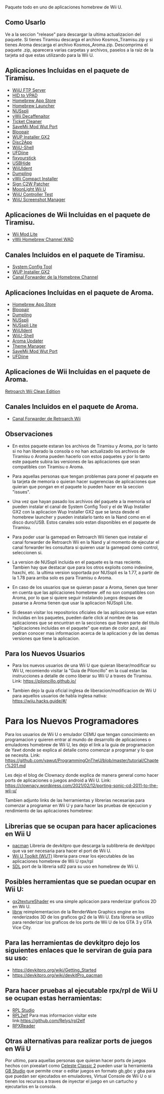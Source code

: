 Paquete todo en uno de aplicaciones homebrew de Wii U.

## Como Usarlo
Ve a la seccion "release" para descargar la ultima actualizacion del paquete. Si tienes Tiramisu descarga el archivo Kosmos_Tiramisu.zip y si tienes Aroma descarga el archivo Kosmos_Aroma.zip. Descomprima el paquete .zip, aparecera varias carpetas y archivos, paselos a la raiz de la tarjeta sd que estas utilizando para la Wii U.

## Aplicaciones Incluidas en el paquete de Tiramisu.                                                                  
* [WiiU FTP Server](https://github.com/Laf111/WiiUFtpServer)                                                 
* [HID to VPAD](https://github.com/wiiu-controller-mods/hid_to_vpad)
* [Homebrew App Store](https://github.com/fortheusers/hb-appstore)
* [Homebrew Launcher](https://github.com/dimok789/homebrew_launcher)
* [NUSspli](https://github.com/V10lator/NUSspli)
* [vWii Decaffenaitor](https://github.com/GaryOderNichts/vWii-Decaffeinator)
* [Ticket Cleaner](https://github.com/V10lator/Ticket_Cleaner)
* [SaveMii Mod Wut Port](https://github.com/Xpl0itU/savemii)
* [Bloopair](https://github.com/GaryOderNichts/Bloopair)
* [WUP Installer GX2](https://github.com/wiiu-controller-mods/wup-installer-gx2)
* [Disc2App](https://github.com/Xpl0itU/disc2app)
* [WiiU-Shell](https://github.com/Xpl0itU/WiiU-Shell)
* [UFDiine](https://github.com/GaryOderNichts/UFDiine)
* [fixyourstick](https://github.com/Xpl0itU/fixyoustick)
* [USBHide](https://github.com/Xpl0itU/USBHide)
* [WiiUIdent](https://github.com/GaryOderNichts/WiiUIdent)
* [Dumpling](https://github.com/emiyl/dumpling)
* [vWii Compact Installer](https://github.com/Xpl0itU/vwii-compat-installer/releases)
* [Sign C2W Patcher](https://github.com/FIX94/sign_c2w_patcher/releases)
* [MoonLight Wii U](https://github.com/GaryOderNichts/moonlight-wiiu/releases)
* [WiiU Controller Test](https://github.com/Xpl0itU/WiiUControllerTest/releases)
* [WiiU Screenshot Manager](https://github.com/Xpl0itU/WiiUScreenshotManager/releases)

## Aplicaciones de Wii Incluidas en el paquete de Tiramisu. 
* [Wii Mod Lite](https://github.com/RiiConnect24/Wii-Mod-Lite/releases)
* [vWii Homebrew Channel WAD](https://github.com/FIX94/hbc/releases)

## Canales Incluidos en el paquete de Tiramisu.
* [System Config Tool](https://archive.org/details/sysconfigtool)
* [WUP Installer GX2](https://sourceforge.net/projects/wup-installer-gx2/files/)
* [Canal Forwarder de la Homebrew Channel](https://drive.google.com/file/d/1aMoz8RD_YRsBN1cIE6SmSlvByI1b1lMp/view?usp=sharing)

## Aplicaciones Incluidas en el paquete de Aroma.
* [Homebrew App Store](https://github.com/fortheusers/hb-appstore)
* [Bloopair](https://github.com/GaryOderNichts/Bloopair)
* [Dumpling](https://github.com/emiyl/dumpling)
* [NUSspli](https://github.com/V10lator/NUSspli)
* [NUSspli Lite](https://github.com/V10lator/NUSspli)
* [WiiUIdent](https://github.com/GaryOderNichts/WiiUIdent)
* [WiiU-Shell](https://github.com/Xpl0itU/WiiU-Shell)
* [Aroma Updater](https://github.com/wiiu-env/AromaUpdater)
* [Theme Manager](https://github.com/Xpl0itU/theme-manager/actions/runs/5910984600)
* [SaveMii Mod Wut Port](https://github.com/Xpl0itU/savemii)
* [UFDiine](https://github.com/GaryOderNichts/UFDiine)

## Aplicaciones de Wii Incluidas en el paquete de Aroma.
 [Retroarch Wii Clean Edition](https://github.com/wikiblog0/Retroarch-Wii-Clean-Edition)

 ## Canales Incluidos en el paquete de Aroma.
* [Canal Forwarder de Retroarch Wii](https://github.com/wikiblog0/Retroarch-Wii-Clean-Edition)
 
## Observaciones
* En estos paquete estaran los archivos de Tiramisu y Aroma, por lo tanto si no han liberado la consola o no han actualizado los archivos de Tiramisu o Aroma pueden hacerlo con estos paquetes y por lo tanto este paquete subira las versiones de las aplicaciones que sean compatibles con Tiramisu o Aroma.

* Para aquellas personas que tengan problemas para poner el paquete en la tarjeta de memoria o quieran hacer sugerencias de aplicaciones que quieran que pongan en el paquete lo pueden hacer en la seccion "issues".

* Una vez que hayan pasado los archivos del paquete a la memoria sd pueden instalar el canal de System Config Tool y el de Wup Installer GX2 con la aplicacion Wup Installer GX2 que se lanza desde el homebrew launcher y pueden instalarlo tanto en la Nand como en el disco duro/USB. Estos canales solo estan disponibles en el paquete de Tiramisu.

* Para poder usar la gamepad en Retroarch Wii tienen que instalar el canal forwarder de Retroarch Wii en la Nand y al momento de ejecutar el canal forwarder les consultara si quieren usar la gamepad como control, seleccionen si.

* La version de NUSspli incluida en el paquete es la mas reciente. Tambien hay que destacar que para los otros exploits como indexiine, haxchi, etc. la ultima version soportada por NUSspli es la 1.77, a partir de la 1.78 para arriba solo es para Tiramisu o Aroma.

* En caso de los usuarios que se quieran pasar a Aroma, tienen que tener en cuenta que las aplicaciones homebrew .elf no son compatibles con Aroma, por lo que si quiere seguir instalando juegos despues de pasarse a Aroma tienen que usar la aplicacion NUSspli Lite.

* Si desean visitar los repositorios oficiales de las aplicaciones que estan incluidas en los paquetes, pueden darle click al nombre de las aplicaciones que se encuntran en la secciones que lleven parte del titulo "aplicaciones incluidas en el paquete" que estan de color azul, asi podran conocer mas informacion acerca de la aplicacion y de las demas versiones que tiene la aplicacion.

## Para los Nuevos Usuarios
* Para los nuevos usuarios de una Wii U que quieran liberar/modificar su Wii U, recomiendo visitar la "Guia de Piloncillo" en la cual estan las instrucciones a detalle de como liberar su Wii U a traves de Tiramisu. Link: https://piloncillo.github.io/

* Tambien dejo la guia oficial inglesa de liberacion/modificacion de Wii U para aquellos usuarios de habla inglesa nativa: https://wiiu.hacks.guide/#/

# Para los Nuevos Programadores
Para los usuarios de Wii U o emulador CEMU que tengan conocimiento en programacion y quieren entrar al mundo de desarrollo de aplicaciones o emuladores homebrew de Wii U, les dejo el link a la guia de programacion de Yawt donde se explica al detalle como comenzar a programar y lo que se necesita. Link: https://github.com/yawut/ProgrammingOnTheU/blob/master/tutorial/Chapter%201.md

Les dejo el blog de Clownacy donde explica de manera general como hacer ports de aplicaciones o juegos android a Wii U. Link: https://clownacy.wordpress.com/2021/02/12/porting-sonic-cd-2011-to-the-wii-u/

Tambien adjunto links de las herramientas y librerias necesarias para comenzar a programar en Wii U y para hacer las pruebas de ejecucion y rendimiento de las aplicaciones homebrew: 

## Librerias que se ocupan para hacer aplicaciones en Wii U
- [pacman](https://github.com/devkitPro/pacman/releases) Libreria de devkitpro que descarga la sublibreria de devkitppc que va ser necesaria para hacer el port de 
Wii U.
- [Wii U Toolkit (WUT)](https://github.com/devkitPro/wut/releases) libreria para crear los ejecutables de las aplicaciones homebrew de Wii U rpx/rpl
- [SDL](https://github.com/GaryOderNichts/SDL) port de la libreria sdl2 para su uso en homebrew de Wii U.

## Posibles herramientas que se puedan ocupar en Wii U:
- [gx2textureShader](https://github.com/rw-r-r-0644/gx2textureShader) es una simple aplicacion para renderizar graficos 2D en Wii U.
- [librw](https://github.com/GaryOderNichts/librw) reimplementacion de la RenderWare Graphics engine en los renderizados 3D de los graficos gx2 de la Wii U. Esta libreria se utilizo para renderizar los graficos de los ports de Wii U de los GTA 3 y GTA Vice City.

## Para las herramientas de devkitpro dejo los siguientes enlaces que le serviran de guia para su uso: 
- https://devkitpro.org/wiki/Getting_Started
- https://devkitpro.org/wiki/devkitPro_pacman

## Para hacer pruebas al ejecutable rpx/rpl de Wii U se ocupan estas herramientas:
- [RPL Studio](https://github.com/BullyWiiPlaza/RPL-Studio)
- [RPL2elf](https://gbatemp.net/threads/tutorial-how-to-decompress-and-repack-rpx-rpl-files.399934/) Para mas informacion visitar este link:https://github.com/Relys/rpl2elf
- [RPXReader](https://github.com/phacoxcll/RPXReader)

## Otras alternativas para realizar ports de juegos en Wii U
Por ultimo, para aquellas personas que quieran hacer ports de juegos hechos con pixealart como [Celeste Classic 2](https://github.com/ExOK/Celeste2) pueden usar la herramienta [GB Studio](https://github.com/chrismaltby/gb-studio) que permite crear o editar juegos en formato gb,gbc y gba para que puedan ser ejecutados en emuladores, Virtual Console de Wii U o si tienen los recursos a traves de inyectar el juego en un cartucho y ejecutarlos en la consola.
